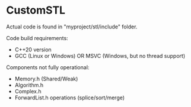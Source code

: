 # CustomSTL

Actual code is found in "myproject/stl/include" folder.

Code build requirements:

- C++20 version
- GCC (Linux or Windows) OR MSVC (Windows, but no thread support)

Components not fully operational:

- Memory.h (Shared/Weak)
- Algorithm.h
- Complex.h
- ForwardList.h operations (splice/sort/merge)